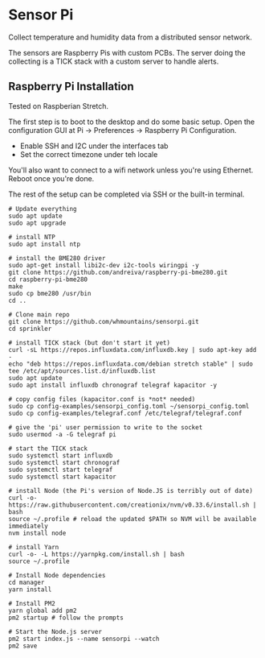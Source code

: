 # Sensor Pi

Collect temperature and humidity data from a distributed sensor network.

The sensors are Raspberry Pis with custom PCBs. The server doing the collecting
is a TICK stack with a custom server to handle alerts.

## Raspberry Pi Installation

Tested on Raspberian Stretch.

The first step is to boot to the desktop and do some basic setup. Open the configuration GUI at Pi -> Preferences -> Raspberry Pi Configuration.

* Enable SSH and I2C under the interfaces tab
* Set the correct timezone under teh locale

You'll also want to connect to a wifi network unless you're using Ethernet. Reboot once you're done.

The rest of the setup can be completed via SSH or the built-in terminal.

```shell
# Update everything
sudo apt update
sudo apt upgrade

# install NTP
sudo apt install ntp

# install the BME280 driver
sudo apt-get install libi2c-dev i2c-tools wiringpi -y
git clone https://github.com/andreiva/raspberry-pi-bme280.git
cd raspberry-pi-bme280
make
sudo cp bme280 /usr/bin
cd ..

# Clone main repo
git clone https://github.com/whmountains/sensorpi.git
cd sprinkler

# install TICK stack (but don't start it yet)
curl -sL https://repos.influxdata.com/influxdb.key | sudo apt-key add -
echo "deb https://repos.influxdata.com/debian stretch stable" | sudo tee /etc/apt/sources.list.d/influxdb.list
sudo apt update
sudo apt install influxdb chronograf telegraf kapacitor -y

# copy config files (kapacitor.conf is *not* needed)
sudo cp config-examples/sensorpi_config.toml ~/sensorpi_config.toml
sudo cp config-examples/telegraf.conf /etc/telegraf/telegraf.conf

# give the 'pi' user permission to write to the socket
sudo usermod -a -G telegraf pi

# start the TICK stack
sudo systemctl start influxdb
sudo systemctl start chronograf
sudo systemctl start telegraf
sudo systemctl start kapacitor

# install Node (the Pi's version of Node.JS is terribly out of date)
curl -o- https://raw.githubusercontent.com/creationix/nvm/v0.33.6/install.sh | bash
source ~/.profile # reload the updated $PATH so NVM will be available immediately
nvm install node

# install Yarn
curl -o- -L https://yarnpkg.com/install.sh | bash
source ~/.profile

# Install Node dependencies
cd manager
yarn install

# Install PM2
yarn global add pm2
pm2 startup # follow the prompts

# Start the Node.js server
pm2 start index.js --name sensorpi --watch
pm2 save
```
